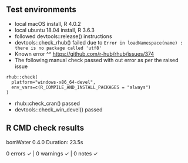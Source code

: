 ## Test environments

* local macOS install, R 4.0.2
* local ubuntu 18.04 install, R 3.6.3
* followed devtools::release() instructions
* devtools::check_rhub() failed due to `Error in loadNamespace(name) : there is no package called 'utf8'`
* Known error ^^ https://github.com/r-hub/rhub/issues/374
* The following manual check passed with out error as per the raised issue

```
rhub::check(
  platform="windows-x86_64-devel",
  env_vars=c(R_COMPILE_AND_INSTALL_PACKAGES = "always")
)
```
* rhub::check_cran() passed
* devtools::check_win_devel() passed

## R CMD check results

bomWater 0.4.0
Duration: 23.5s

0 errors ✓ | 0 warnings ✓ | 0 notes ✓
